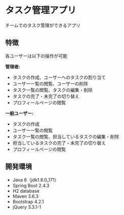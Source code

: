 # タスク管理アプリ
チームでのタスク管理ができるアプリ

## 特徴
各ユーザーは以下の操作が可能

**管理者:**
-   タスクの作成、ユーザーへのタスクの割り当て
-   ユーザー一覧の閲覧、ユーザーの削除
-   タスク一覧の閲覧、タスクの編集・削除
-   タスクの完了・未完了の切り替え
-   プロフィールページの閲覧

**一般ユーザー:**
-   タスクの作成
-   ユーザー一覧の閲覧
-   タスク一覧の閲覧、担当しているタスクの編集・削除
-   担当しているタスクの完了・未完了の切り替え
-   プロフィールページの閲覧

## 開発環境
* Java 8（jdk1.8.0_171）
* Spring Boot 2.4.3
* H2 database
* Maven 3.6.3
* Bootstrap 4.2.1
* jQuery 3.3.1-1
